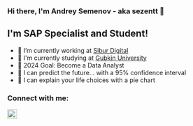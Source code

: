 ### Hi there, I'm Andrey Semenov - aka sezentt 👋

## I'm SAP Specialist and Student! 

- 🔭 I’m currently working at [Sibur Digital](https://www.sibur.digital/)
- 🌱 I'm currently studying at [Gubkin University](https://www.gubkin.ru/)
- 🥅 2024 Goal: Become a Data Analyst
- 🔮 I can predict the future... with a 95% confidence interval
- 🥧 I can explain your life choices with a pie chart 

### Connect with me:
[<img align="left" alt="Sezent | Telegram" width="22px" src="https://cdn.jsdelivr.net/npm/simple-icons@v3/icons/telegram.svg" />][telegram]

[telegram]: https://t.me/Sezent


<!--
**sezentt/sezentt** is a ✨ _special_ ✨ repository because its `README.md` (this file) appears on your GitHub profile.

Here are some ideas to get you started:

- 🔭 I’m currently working on ...
- 🌱 I’m currently learning ...
- 👯 I’m looking to collaborate on ...
- 🤔 I’m looking for help with ...
- 💬 Ask me about ...
- 📫 How to reach me: ...
- 😄 Pronouns: ...
- ⚡ Fun fact: ...
-->
